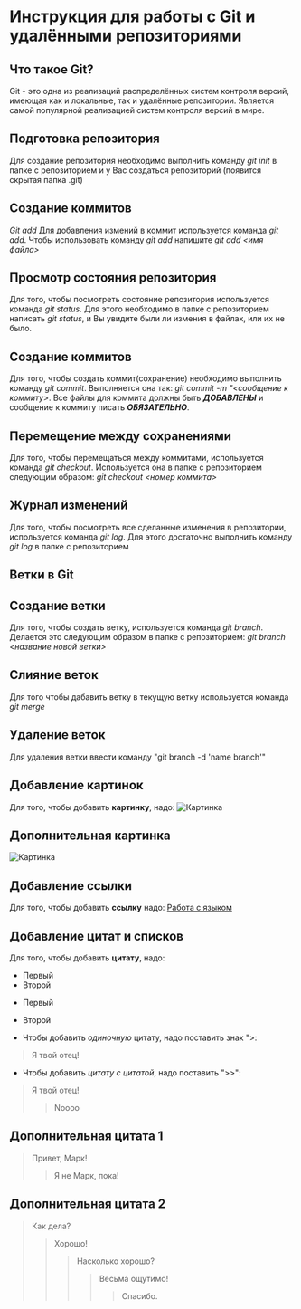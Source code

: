 # Инструкция для работы с Git и удалёнными репозиториями

## Что такое Git?
Git - это одна из реализаций распределённых систем контроля версий, имеющая как и локальные, так и удалённые репозитории. Является самой популярной реализацией систем контроля версий в мире.
## Подготовка репозитория
Для создание репозитория необходимо выполнить команду *git init*  в папке с репозиторием и у Вас создаться репозиторий (появится скрытая папка .git)

## Создание коммитов

*Git add*
Для добавления измений в коммит используется команда *git add*. Чтобы использовать команду *git add* напишите *git add <имя файла>*

## Просмотр состояния репозитория
Для того, чтобы посмотреть состояние репозитория используется команда *git status*. Для этого необходимо в папке с репозиторием написать *git status*, и Вы увидите были ли измения в файлах, или их не было.

## Создание коммитов
Для того, чтобы создать коммит(сохранение) необходимо выполнить команду *git commit*. Выполняется она так: *git commit -m "<сообщение к коммиту>*. Все файлы для коммита должны быть ***ДОБАВЛЕНЫ*** и сообщение к коммиту писать ***ОБЯЗАТЕЛЬНО***.

## Перемещение между сохранениями
Для того, чтобы перемещаться между коммитами, используется команда *git checkout*. Используется она в папке с репозиторием следующим образом: *git checkout <номер коммита>*

## Журнал изменений
Для того, чтобы посмотреть все сделанные изменения в репозитории, используется команда *git log*. Для этого достаточно выполнить команду *git log* в папке с репозиторием

## Ветки в Git

## Создание ветки

Для того, чтобы создать ветку, используется команда *git branch*. Делается это следующим образом в папке с репозиторием: *git branch <название новой ветки>*

## Слияние веток

Для того чтобы дабавить ветку в текущую ветку используется команда *git merge <name branch>*

## Удаление веток
Для удаления ветки ввести команду "git branch -d 'name branch'"

## Добавление картинок
Для того, чтобы добавить **картинку**, надо:
![Картинка](https://avatars.mds.yandex.net/i?id=0eaa142d7202ac9bbd26ac279e7ae159_l-4898876-images-thumbs&n=27&h=384&w=480)

## Дополнительная картинка 
![Картинка](https://encrypted-tbn0.gstatic.com/images?q=tbn:ANd9GcRqPxFzAbomvAk3k7t5ij92jeg69nsZx6n-3vqW1Pjz5g&s)

## Добавление ссылки
Для того, чтобы добавить **ссылку** надо:
[Работа с языком](https://lifehacker.ru/chto-takoe-markdown/)

## Добавление цитат и списков
Для того, чтобы добавить **цитату**, надо:
* Первый
* Второй
+ Первый
- Второй
* Чтобы добавить *одиночную* цитату, надо поставить знак ">:
>Я твой отец!

* Чтобы добавить *цитату с цитатой*, надо поставить ">>":
>Я твой отец!
>>Noooo
## Дополнительная цитата 1
>Привет, Марк!
>>Я не Марк, пока!
## Дополнительная цитата 2
>Как дела?
>>Хорошо!
>>>Насколько хорошо?
>>>>Весьма ощутимо!
>>>>>Спасибо.